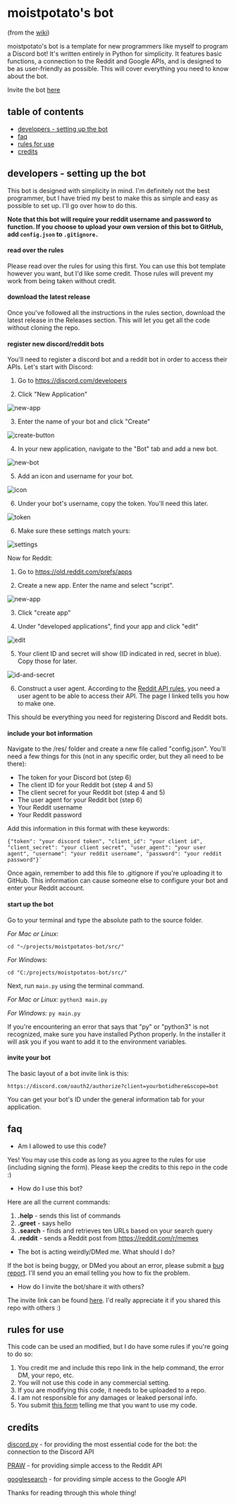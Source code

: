 # moistpotato's bot

(from the [wiki](https://github.com/moistpotato9873/wiki))

moistpotato's bot is a template for new programmers like myself to program a Discord bot! It's written entirely in Python for simplicity. It features basic functions, a connection to the Reddit and Google APIs, and is designed to be as user-friendly as possible. This will cover everything you need to know about the bot.

Invite the bot [here](https://discord.com/oauth2/authorize?client_id=806934438738264114&scope=bot) 

## table of contents
* [developers - setting up the bot](https://github.com/moistpotato9873/moistpotatos-bot/wiki/#developers---setting-up-the-bot)
* [faq](https://github.com/moistpotato9873/moistpotatos-bot/wiki/#faq)
* [rules for use](https://github.com/moistpotato9873/moistpotatos-bot/wiki/#rules-for-use)
* [credits](https://github.com/moistpotato9873/moistpotatos-bot/wiki/#credits)

## developers - setting up the bot

This bot is designed with simplicity in mind. I'm definitely not the best programmer, but I have tried my best to make this as simple and easy as possible to set up. I'll go over how to do this.

**Note that this bot will require your reddit username and password to function. If you choose to upload your own version of this bot to GitHub, add `config.json` to `.gitignore.`**

#### read over the rules

Please read over the rules for using this first. You can use this bot template however you want, but I'd like some credit. Those rules will prevent my work from being taken without credit.

#### download the latest release

Once you've followed all the instructions in the rules section, download the latest release in the Releases section. This will let you get all the code without cloning the repo.

#### register new discord/reddit bots

You'll need to register a discord bot and a reddit bot in order to access their APIs. Let's start with Discord:

1. Go to https://discord.com/developers

2. Click "New Application"

![new-app](https://cdn.discordapp.com/attachments/808703949720387584/854455994233651261/unknown.png)

3. Enter the name of your bot and click "Create"

![create-button](https://cdn.discordapp.com/attachments/808703949720387584/854456315429912617/unknown.png)

4. In your new application, navigate to the "Bot" tab and add a new bot.

![new-bot](https://cdn.discordapp.com/attachments/808703949720387584/854456527997239296/unknown.png)

5. Add an icon and username for your bot.

![icon](https://cdn.discordapp.com/attachments/808703949720387584/854455631028027392/unknown.png)

6. Under your bot's username, copy the token. You'll need this later.

![token](https://cdn.discordapp.com/attachments/808703949720387584/854459238399213618/unknown.png)

6. Make sure these settings match yours:

![settings](https://cdn.discordapp.com/attachments/808703949720387584/854455312895705088/Screenshot_2021-06-15_162012.jpg)

Now for Reddit:

1. Go to https://old.reddit.com/prefs/apps

2. Create a new app. Enter the name and select "script".

![new-app](https://cdn.discordapp.com/attachments/808703949720387584/854457331978076240/unknown.png)

3. Click "create app"

4. Under "developed applications", find your app and click "edit"

![edit](https://cdn.discordapp.com/attachments/808703949720387584/854458439304609873/Screenshot_2021-06-15_163201.jpg)

5. Your client ID and secret will show (ID indicated in red, secret in blue). Copy those for later.

![id-and-secret](https://cdn.discordapp.com/attachments/808703949720387584/854458962661736478/Screenshot_2021-06-15_163438.jpg)

6. Construct a user agent. According to the [Reddit API rules](https://github.com/reddit-archive/reddit/wiki/API#rules), you need a user agent to be able to access their API. The page I linked tells you how to make one.

This should be everything you need for registering Discord and Reddit bots.

#### include your bot information

Navigate to the /res/ folder and create a new file called "config.json". You'll need a few things for this (not in any specific order, but they all need to be there):

* The token for your Discord bot (step 6)
* The client ID for your Reddit bot (step 4 and 5)
* The client secret for your Reddit bot (step 4 and 5)
* The user agent for your Reddit bot (step 6)
* Your Reddit username
* Your Reddit password

Add this information in this format with these keywords:

    {"token": "your discord token", "client_id": "your client id", "client_secret": "your client secret", "user_agent": "your user agent", "username": "your reddit username", "password": "your reddit password"}`

Once again, remember to add this file to .gitignore if you're uploading it to GitHub. This information can cause someone else to configure your bot and enter your Reddit account.

#### start up the bot

Go to your terminal and type the absolute path to the source folder.

*For Mac or Linux:*

    cd "~/projects/moistpotatos-bot/src/"

*For Windows:*

    cd "C:/projects/moistpotatos-bot/src/"

Next, run `main.py` using the terminal command.

*For Mac or Linux:* `python3 main.py`

*For Windows:* `py main.py`

If you're encountering an error that says that "py" or "python3" is not recognized, make sure you have installed Python properly. In the installer it will ask you if you want to add it to the environment variables.

#### invite your bot

The basic layout of a bot invite link is this:

    https://discord.com/oauth2/authorize?client=yourbotidhere&scope=bot

You can get your bot's ID under the general information tab for your application.

## faq

* Am I allowed to use this code?

Yes! You may use this code as long as you agree to the rules for use (including signing the form). Please keep the credits to this repo in the code :)

* How do I use this bot?

Here are all the current commands:

1.    **.help** - sends this list of commands
2.    **.greet** - says hello
3.    **.search** - finds and retrieves ten URLs based on your search query
4.    **.reddit** - sends a Reddit post from https://reddit.com/r/memes

* The bot is acting weirdly/DMed me. What should I do?

If the bot is being buggy, or DMed you about an error, please submit a [bug report](https://forms.gle/owaquH8JPGzhM1DJ6). I'll send you an email telling you how to fix the problem.

* How do I invite the bot/share it with others?

The invite link can be found [here](https://discord.com/oauth2/authorize?client_id=806934438738264114&scope=bot). I'd really appreciate it if you shared this repo with others :)

## rules for use

This code can be used an modified, but I do have some rules if you're going to do so:

1. You credit me and include this repo link in the help command, the error DM, your repo, etc.
2. You will not use this code in any commercial setting.
3. If you are modifying this code, it needs to be uploaded to a repo.
4. I am not responsible for any damages or leaked personal info.
5. You submit [this form](https://forms.gle/adpT1YSL6jGvTzuf9) telling me that you want to use my code.

## credits

[discord.py](https://https://discordpy.readthedocs.io/) - for providing the most essential code for the bot: the connection to the Discord API

[PRAW](https://praw.readthedocs.io/) - for providing simple access to the Reddit API

[googlesearch](https://www.geeksforgeeks.org/performing-google-search-using-python-code/) - for providing simple access to the Google API

Thanks for reading through this whole thing!
